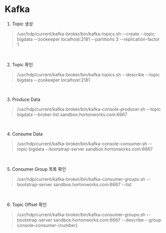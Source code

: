 Kafka
==================

1. Topic 생성
> /usr/hdp/current/kafka-broker/bin/kafka-topics.sh --create --topic bigdata --zookeeper localhost:2181 --partitions 3 --replication-factor 1

<br>

2. Topic 확인
> /usr/hdp/current/kafka-broker/bin/kafka-topics.sh --describe --topic bigdata --zookeeper localhost:2181

<br>

3. Produce Data
> /usr/hdp/current/kafka-broker/bin/kafka-console-producer.sh --topic bigdata --broker-list sandbox.hortonworks.com:6667

<br>

4. Consume Data
> /usr/hdp/current/kafka-broker/bin/kafka-console-consumer.sh --topic bigdata --bootstrap-server sandbox.hortonworks.com:6667

<br>

5. Consumer Group 목록 확인
> /usr/hdp/current/kafka-broker/bin/kafka-consumer-groups.sh --bootstrap-server sandbox.hortonworks.com:6667 --list

<br>

6. Topic Offset 확인
> /usr/hdp/current/kafka-broker/bin/kafka-consumer-groups.sh --bootstrap-server sandbox.hortonworks.com:6667 --describe --group console-consumer-{number}
